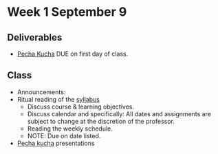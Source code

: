 # Week 1 September 9

## Deliverables

* [Pecha Kucha](pk.md) DUE on first day of class.

## Class

* Announcements: 
* Ritual reading of the [syllabus](../README.md)
  * Discuss course & learning objectives.
  * Discuss calendar and specifically: All dates and assignments are subject to change at the discretion of the professor.
  * Reading the weekly schedule.
  * NOTE: Due on date listed.
* [Pecha kucha](../pre-work/pecha_kucha.md) presentations

